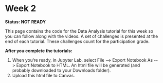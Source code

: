 # Week 2

**Status: NOT READY** 

This page contains the code for the Data Analysis tutorial for this week so you can follow along with the videos. A set of challenges is presented at the end of each tutorial. These challenges count for the participation grade. 
 
**After you complete the tutorials:**
1. When you're ready, in Jupyter Lab, select File --> Export Notebook As --> Export Notebook to HTML. An html file will be generated (and probably downloaded to your Downloads folder). 
2. Upload this html file to Canvas.

